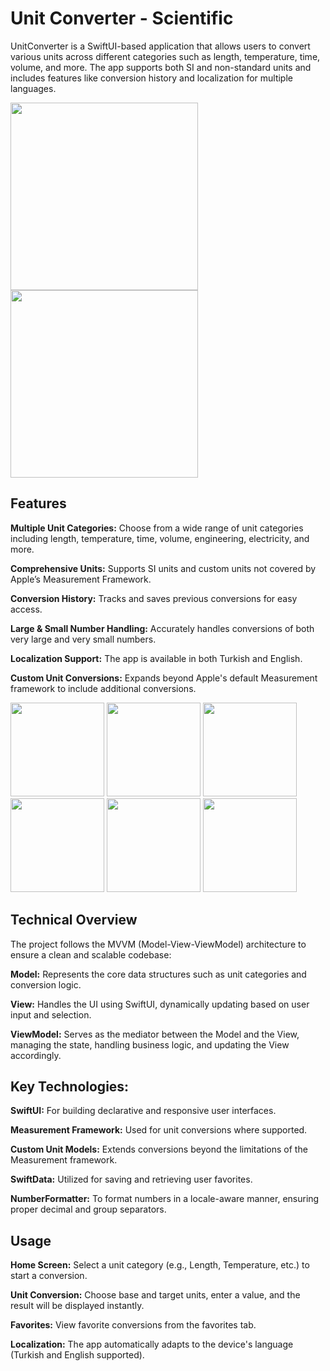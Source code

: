 # Unit Converter - Scientific

UnitConverter is a SwiftUI-based application that allows users to convert various units across different categories such as length, temperature, time, volume, and more. 
The app supports both SI and non-standard units and includes features like conversion history and localization for multiple languages.

<img src="https://github.com/user-attachments/assets/72d83787-bf98-4460-ba65-90f4238480fb" width="300" height="300" />
<img src="https://github.com/user-attachments/assets/57c175e5-ea36-4b94-a694-002e1b75e5e2" width="300" height="300" />

## Features

**Multiple Unit Categories:** Choose from a wide range of unit categories including length, temperature, time, volume, engineering, electricity, and more.

**Comprehensive Units:** Supports SI units and custom units not covered by Apple’s Measurement Framework.

**Conversion History:** Tracks and saves previous conversions for easy access.

**Large & Small Number Handling:** Accurately handles conversions of both very large and very small numbers.

**Localization Support:** The app is available in both Turkish and English.

**Custom Unit Conversions:** Expands beyond Apple's default Measurement framework to include additional conversions.

<img src="https://github.com/user-attachments/assets/0de0c1ea-1ca6-4bec-87d3-17bb223623bf" width="150" />
<img src="https://github.com/user-attachments/assets/d94fe848-18fa-460f-b777-74670b117f0a" width="150" />
<img src="https://github.com/user-attachments/assets/b38c6894-dc05-4728-ad79-0f859a55aa3f" width="150" />
<img src="https://github.com/user-attachments/assets/e40d6bbe-c3db-4e5c-a576-b234954ef271" width="150" />
<img src="https://github.com/user-attachments/assets/4ff9e899-96c7-454d-8856-9cdfd5ff7850" width="150" />
<img src="https://github.com/user-attachments/assets/09f1f5ae-468f-43ae-88c0-a54cc2771e65" width="150" />


## Technical Overview

The project follows the MVVM (Model-View-ViewModel) architecture to ensure a clean and scalable codebase:

**Model:** Represents the core data structures such as unit categories and conversion logic.

**View:** Handles the UI using SwiftUI, dynamically updating based on user input and selection.

**ViewModel:** Serves as the mediator between the Model and the View, managing the state, handling business logic, and updating the View accordingly.

## Key Technologies:

**SwiftUI:** For building declarative and responsive user interfaces.

**Measurement Framework:** Used for unit conversions where supported.

**Custom Unit Models:** Extends conversions beyond the limitations of the Measurement framework.

**SwiftData:** Utilized for saving and retrieving user favorites.

**NumberFormatter:** To format numbers in a locale-aware manner, ensuring proper decimal and group separators.

## Usage

**Home Screen:** Select a unit category (e.g., Length, Temperature, etc.) to start a conversion.

**Unit Conversion:** Choose base and target units, enter a value, and the result will be displayed instantly.

**Favorites:** View favorite conversions from the favorites tab.

**Localization:** The app automatically adapts to the device's language (Turkish and English supported).
